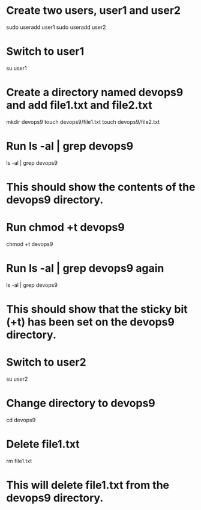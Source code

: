 # Create two users, user1 and user2
sudo useradd user1
sudo useradd user2

# Switch to user1
su user1

# Create a directory named devops9 and add file1.txt and file2.txt
mkdir devops9
touch devops9/file1.txt
touch devops9/file2.txt

# Run ls -al | grep devops9
ls -al | grep devops9

# This should show the contents of the devops9 directory.

# Run chmod +t devops9
chmod +t devops9

# Run ls -al | grep devops9 again
ls -al | grep devops9

# This should show that the sticky bit (+t) has been set on the devops9 directory.

# Switch to user2
su user2

# Change directory to devops9
cd devops9

# Delete file1.txt
rm file1.txt

# This will delete file1.txt from the devops9 directory.
